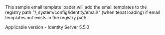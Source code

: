 This sample email template loader will add the email templates to the registry path "/_system/config/identity/email/" 
(when tenat loading) if email templates not exists in the registry path .


Applicable version - Identity Server 5.5.0

